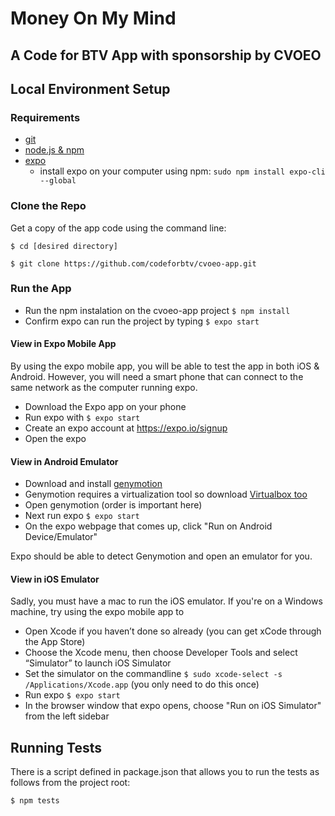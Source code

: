 # Money On My Mind
## A Code for BTV App with sponsorship by CVOEO

## Local Environment Setup

### Requirements
- [git](https://git-scm.com/book/en/v2/Getting-Started-Installing-Git)
- [node.js & npm](https://www.npmjs.com/get-npm)
- [expo](expo.io)
  - install expo on your computer using npm: `sudo npm install expo-cli --global`


### Clone the Repo
Get a copy of the app code using the command line: 

`$ cd [desired directory]`

`$ git clone https://github.com/codeforbtv/cvoeo-app.git`

### Run the App
- Run the npm instalation on the cvoeo-app project `$ npm install` 
- Confirm expo can run the project by typing `$ expo start`

#### View in Expo Mobile App
By using the expo mobile app, you will be able to test the app in both iOS & Android.  However, you will need a smart phone that can connect to the same network as the computer running expo.

- Download the Expo app on your phone
- Run expo with `$ expo start`
- Create an expo account at https://expo.io/signup
- Open the expo

#### View in Android Emulator
- Download and install [genymotion](https://www.genymotion.com/fun-zone/)
- Genymotion requires a virtualization tool so download [Virtualbox too](https://www.virtualbox.org/wiki/Downloads)
- Open genymotion (order is important here)
- Next run expo `$ expo start`
- On the expo webpage that comes up, click "Run on Android Device/Emulator"

Expo should be able to detect Genymotion and open an emulator for you.

#### View in iOS Emulator
Sadly, you must have a mac to run the iOS emulator.  If you're on a Windows machine, try using the expo mobile app to 

- Open Xcode if you haven’t done so already (you can get xCode through the App Store)
- Choose the Xcode menu, then choose Developer Tools and select “Simulator” to launch iOS Simulator
- Set the simulator on the commandline `$ sudo xcode-select -s /Applications/Xcode.app` (you only need to do this once)
- Run expo `$ expo start`
- In the browser window that expo opens, choose "Run on iOS Simulator" from the left sidebar

## Running Tests
There is a script defined in package.json that allows you to run the tests as follows from the project root:

`$ npm tests`
